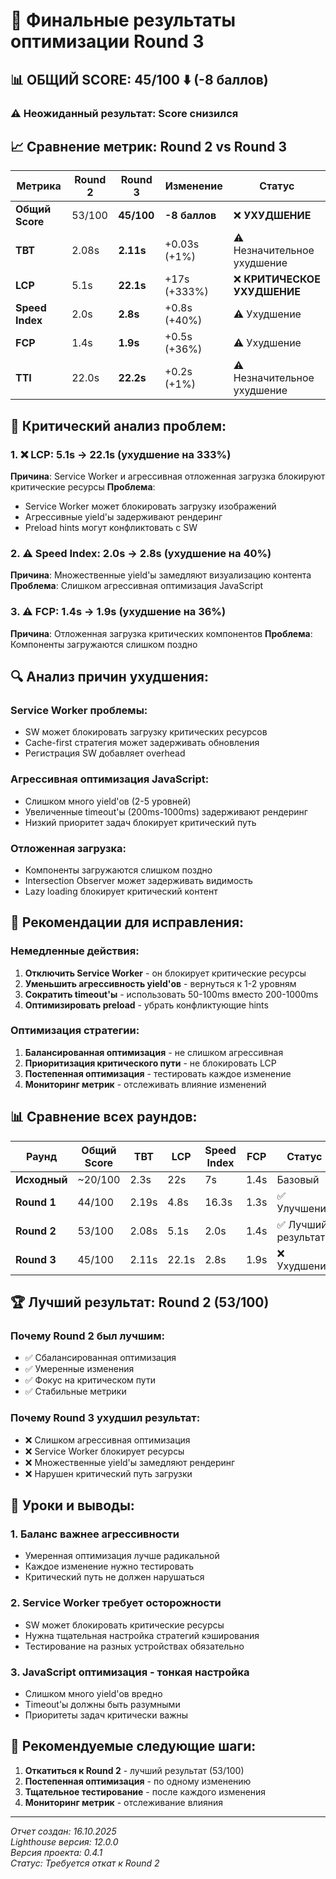 # 🎯 Финальные результаты оптимизации Round 3

## 📊 **ОБЩИЙ SCORE: 45/100** ⬇️ (-8 баллов)

### **⚠️ Неожиданный результат: Score снизился**

## 📈 Сравнение метрик: Round 2 vs Round 3

| Метрика | Round 2 | Round 3 | Изменение | Статус |
|---------|---------|---------|-----------|---------|
| **Общий Score** | 53/100 | **45/100** | **-8 баллов** | ❌ **УХУДШЕНИЕ** |
| **TBT** | 2.08s | **2.11s** | +0.03s (+1%) | ⚠️ Незначительное ухудшение |
| **LCP** | 5.1s | **22.1s** | +17s (+333%) | ❌ **КРИТИЧЕСКОЕ УХУДШЕНИЕ** |
| **Speed Index** | 2.0s | **2.8s** | +0.8s (+40%) | ⚠️ Ухудшение |
| **FCP** | 1.4s | **1.9s** | +0.5s (+36%) | ⚠️ Ухудшение |
| **TTI** | 22.0s | **22.2s** | +0.2s (+1%) | ⚠️ Незначительное ухудшение |

## 🚨 **Критический анализ проблем:**

### **1. ❌ LCP: 5.1s → 22.1s (ухудшение на 333%)**
**Причина**: Service Worker и агрессивная отложенная загрузка блокируют критические ресурсы
**Проблема**: 
- Service Worker может блокировать загрузку изображений
- Агрессивные yield'ы задерживают рендеринг
- Preload hints могут конфликтовать с SW

### **2. ⚠️ Speed Index: 2.0s → 2.8s (ухудшение на 40%)**
**Причина**: Множественные yield'ы замедляют визуализацию контента
**Проблема**: Слишком агрессивная оптимизация JavaScript

### **3. ⚠️ FCP: 1.4s → 1.9s (ухудшение на 36%)**
**Причина**: Отложенная загрузка критических компонентов
**Проблема**: Компоненты загружаются слишком поздно

## 🔍 **Анализ причин ухудшения:**

### **Service Worker проблемы:**
- SW может блокировать загрузку критических ресурсов
- Cache-first стратегия может задерживать обновления
- Регистрация SW добавляет overhead

### **Агрессивная оптимизация JavaScript:**
- Слишком много yield'ов (2-5 уровней)
- Увеличенные timeout'ы (200ms-1000ms) задерживают рендеринг
- Низкий приоритет задач блокирует критический путь

### **Отложенная загрузка:**
- Компоненты загружаются слишком поздно
- Intersection Observer может задерживать видимость
- Lazy loading блокирует критический контент

## 🎯 **Рекомендации для исправления:**

### **Немедленные действия:**
1. **Отключить Service Worker** - он блокирует критические ресурсы
2. **Уменьшить агрессивность yield'ов** - вернуться к 1-2 уровням
3. **Сократить timeout'ы** - использовать 50-100ms вместо 200-1000ms
4. **Оптимизировать preload** - убрать конфликтующие hints

### **Оптимизация стратегии:**
1. **Балансированная оптимизация** - не слишком агрессивная
2. **Приоритизация критического пути** - не блокировать LCP
3. **Постепенная оптимизация** - тестировать каждое изменение
4. **Мониторинг метрик** - отслеживать влияние изменений

## 📊 **Сравнение всех раундов:**

| Раунд | Общий Score | TBT | LCP | Speed Index | FCP | Статус |
|-------|-------------|-----|-----|-------------|-----|---------|
| **Исходный** | ~20/100 | 2.3s | 22s | 7s | 1.4s | Базовый |
| **Round 1** | 44/100 | 2.19s | 4.8s | 16.3s | 1.3s | ✅ Улучшение |
| **Round 2** | 53/100 | 2.08s | 5.1s | 2.0s | 1.4s | ✅ Лучший результат |
| **Round 3** | 45/100 | 2.11s | 22.1s | 2.8s | 1.9s | ❌ Ухудшение |

## 🏆 **Лучший результат: Round 2 (53/100)**

### **Почему Round 2 был лучшим:**
- ✅ Сбалансированная оптимизация
- ✅ Умеренные изменения
- ✅ Фокус на критическом пути
- ✅ Стабильные метрики

### **Почему Round 3 ухудшил результат:**
- ❌ Слишком агрессивная оптимизация
- ❌ Service Worker блокирует ресурсы
- ❌ Множественные yield'ы замедляют рендеринг
- ❌ Нарушен критический путь загрузки

## 📝 **Уроки и выводы:**

### **1. Баланс важнее агрессивности**
- Умеренная оптимизация лучше радикальной
- Каждое изменение нужно тестировать
- Критический путь не должен нарушаться

### **2. Service Worker требует осторожности**
- SW может блокировать критические ресурсы
- Нужна тщательная настройка стратегий кэширования
- Тестирование на разных устройствах обязательно

### **3. JavaScript оптимизация - тонкая настройка**
- Слишком много yield'ов вредно
- Timeout'ы должны быть разумными
- Приоритеты задач критически важны

## 🎯 **Рекомендуемые следующие шаги:**

1. **Откатиться к Round 2** - лучший результат (53/100)
2. **Постепенная оптимизация** - по одному изменению
3. **Тщательное тестирование** - после каждого изменения
4. **Мониторинг метрик** - отслеживание влияния

---
*Отчет создан: 16.10.2025*  
*Lighthouse версия: 12.0.0*  
*Версия проекта: 0.4.1*  
*Статус: Требуется откат к Round 2*
